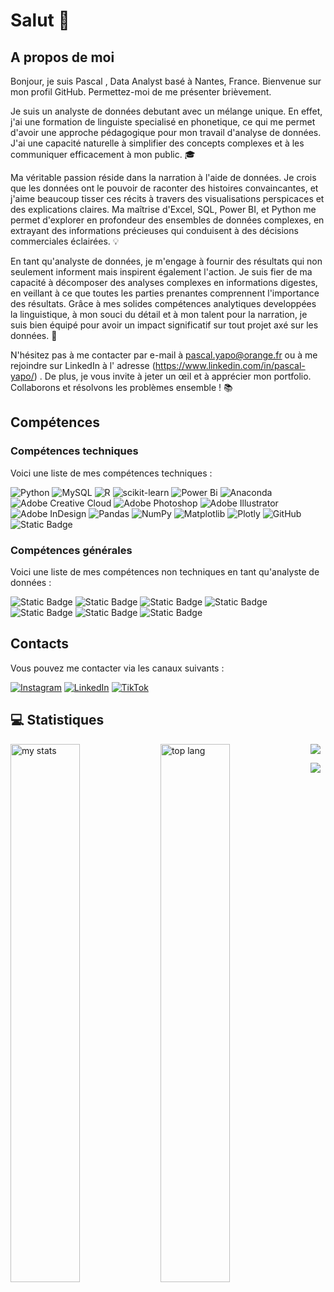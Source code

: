 # Salut 👋
## A propos de moi
Bonjour, je suis Pascal , Data Analyst basé à Nantes, France. Bienvenue sur mon profil GitHub. Permettez-moi de me présenter brièvement.

Je suis un analyste de données debutant avec un mélange unique. En effet, j'ai une formation de linguiste specialisé en phonetique, ce qui me permet d'avoir une approche pédagogique pour mon travail d'analyse de données. J'ai une capacité naturelle à simplifier des concepts complexes et à les communiquer efficacement à mon public. 🎓

Ma véritable passion réside dans la narration à l'aide de données. Je crois que les données ont le pouvoir de raconter des histoires convaincantes, et j'aime beaucoup tisser ces récits à travers des visualisations perspicaces et des explications claires. Ma maîtrise d'Excel, SQL, Power BI, et Python me permet d'explorer en profondeur des ensembles de données complexes, en extrayant des informations précieuses qui conduisent à des décisions commerciales éclairées. 💡

En tant qu'analyste de données, je m'engage à fournir des résultats qui non seulement informent mais inspirent également l'action. Je suis fier de ma capacité à décomposer des analyses complexes en informations digestes, en veillant à ce que toutes les parties prenantes comprennent l'importance des résultats. Grâce à mes solides compétences analytiques developpées la linguistique, à mon souci du détail et à mon talent pour la narration, je suis bien équipé pour avoir un impact significatif sur tout projet axé sur les données. 🚀

N'hésitez pas à me contacter par e-mail à pascal.yapo@orange.fr ou à me rejoindre sur LinkedIn à l' adresse (https://www.linkedin.com/in/pascal-yapo/) . De plus, je vous invite à jeter un œil et à apprécier mon portfolio. Collaborons et résolvons les problèmes ensemble ! 📚

## Compétences
### Compétences techniques
Voici une liste de mes compétences techniques :

![Python](https://img.shields.io/badge/python-3670A0?style=for-the-badge&logo=python&logoColor=ffdd54) ![MySQL](https://img.shields.io/badge/mysql-4479A1.svg?style=for-the-badge&logo=mysql&logoColor=white) ![R](https://img.shields.io/badge/r-%23276DC3.svg?style=for-the-badge&logo=r&logoColor=white) ![scikit-learn](https://img.shields.io/badge/scikit--learn-%23F7931E.svg?style=for-the-badge&logo=scikit-learn&logoColor=white) ![Power Bi](https://img.shields.io/badge/power_bi-F2C811?style=for-the-badge&logo=powerbi&logoColor=black) ![Anaconda](https://img.shields.io/badge/Anaconda-%2344A833.svg?style=for-the-badge&logo=anaconda&logoColor=white) ![Adobe Creative Cloud](https://img.shields.io/badge/Adobe%20Creative%20Cloud-DA1F26.svg?style=for-the-badge&logo=Adobe%20Creative%20Cloud&logoColor=white) ![Adobe Photoshop](https://img.shields.io/badge/adobe%20photoshop-%2331A8FF.svg?style=for-the-badge&logo=adobe%20photoshop&logoColor=white) ![Adobe Illustrator](https://img.shields.io/badge/adobe%20illustrator-%23FF9A00.svg?style=for-the-badge&logo=adobe%20illustrator&logoColor=white) ![Adobe InDesign](https://img.shields.io/badge/Adobe%20InDesign-49021F?style=for-the-badge&logo=adobeindesign&logoColor=FF3366) ![Pandas](https://img.shields.io/badge/pandas-%23150458.svg?style=for-the-badge&logo=pandas&logoColor=white) ![NumPy](https://img.shields.io/badge/numpy-%23013243.svg?style=for-the-badge&logo=numpy&logoColor=white) ![Matplotlib](https://img.shields.io/badge/Matplotlib-%23ffffff.svg?style=for-the-badge&logo=Matplotlib&logoColor=black) ![Plotly](https://img.shields.io/badge/Plotly-%233F4F75.svg?style=for-the-badge&logo=plotly&logoColor=white) ![GitHub](https://img.shields.io/badge/github-%23121011.svg?style=for-the-badge&logo=github&logoColor=white) ![Static Badge](https://img.shields.io/badge/Tableau-green)


### Compétences générales
Voici une liste de mes compétences non techniques en tant qu'analyste de données :

![Static Badge](https://img.shields.io/badge/Communication-green) ![Static Badge](https://img.shields.io/badge/Critical_Thinking-blue) ![Static Badge](https://img.shields.io/badge/Problem_Solving-orange) ![Static Badge](https://img.shields.io/badge/Team_Work-black) ![Static Badge](https://img.shields.io/badge/Time_Management-yellow)
![Static Badge](https://img.shields.io/badge/curiosity-purple) ![Static Badge](https://img.shields.io/badge/autonomous-green)

## Contacts
Vous pouvez me contacter via les canaux suivants :

[![Instagram](https://img.shields.io/badge/Instagram-%23E4405F.svg?logo=Instagram&logoColor=white)](https://www.instagram.com/pascvl__/)
[![LinkedIn](https://img.shields.io/badge/LinkedIn-%230077B5.svg?logo=linkedin&logoColor=white)](https://www.linkedin.com/in/pascal-yapo/)
[![TikTok](https://img.shields.io/badge/TikTok-%23000000.svg?logo=TikTok&logoColor=white)](https://tiktok.com/@cpascal2) 
</p>


## 💻 Statistiques
<img alt= "my stats" align ="left" width="47%" src = "https://github-readme-stats.vercel.app/api?username=pascal-20&theme=cobalt"/>
<img alt = "top lang" align ="left" width="47%" src = "https://github-readme-stats.vercel.app/api/top-langs/?username=Pascal-20&layout=compact&theme=cobalt"/>

![](https://github-profile-trophy.vercel.app/?username=Pascal-20&theme=onedark&frame=false&no-bg=false&cobalt-w=4)

![](https://quotes-github-readme.vercel.app/api?type=horizontal&theme=radical)
